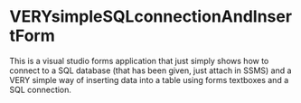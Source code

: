 # VERYsimpleSQLconnectionAndInsertForm
This is a visual studio forms application that just simply shows how to connect to a SQL database (that has been given, just attach in SSMS) and a VERY simple way of inserting data into a table using forms textboxes and a SQL connection. 

